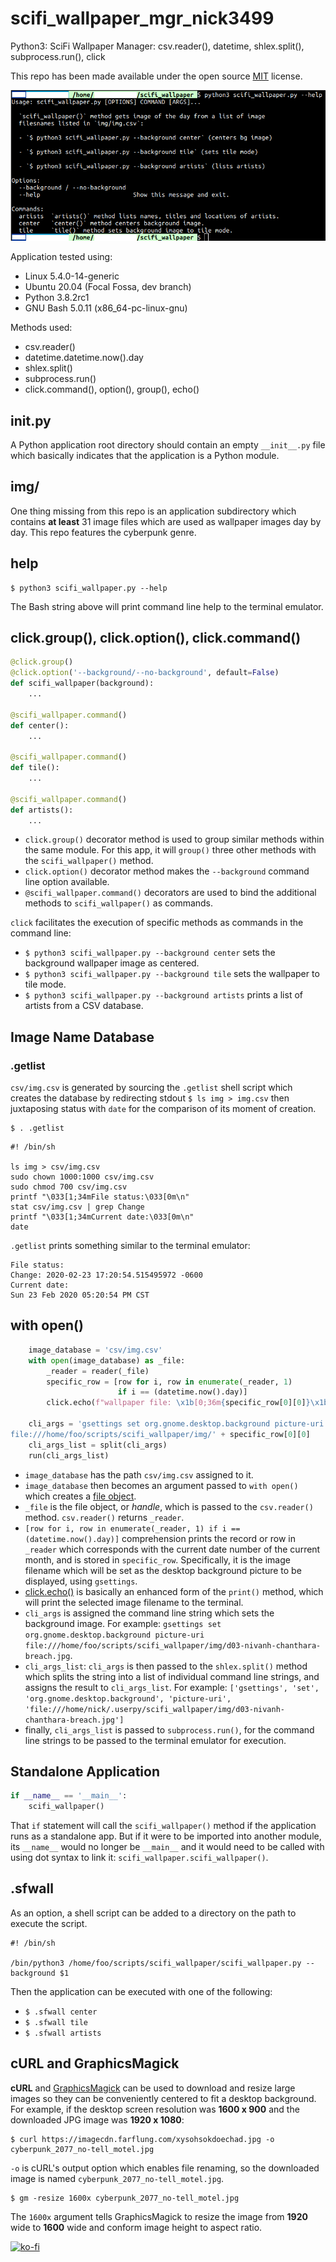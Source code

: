 # scifi_wallpaper_mgr_nick3499
Python3: SciFi Wallpaper Manager: csv.reader(), datetime, shlex.split(), subprocess.run(), click

This repo has been made available under the open source [MIT](https://opensource.org/licenses/MIT) license.

![screen capture](screen_capture.png)

Application tested using:
- Linux 5.4.0-14-generic
- Ubuntu 20.04 (Focal Fossa, dev branch)
- Python 3.8.2rc1
- GNU Bash 5.0.11 (x86_64-pc-linux-gnu)

Methods used:
- csv.reader()
- datetime.datetime.now().day
- shlex.split()
- subprocess.run()
- click.command(), option(), group(), echo()

## __init__.py

A Python application root directory should contain an empty `__init__.py` file which basically indicates that the application is a Python module.

## img/

One thing missing from this repo is an application subdirectory which contains **at least** 31 image files which are used as wallpaper images day by day. This repo features the cyberpunk genre.

## help

```shell
$ python3 scifi_wallpaper.py --help
```

The Bash string above will print command line help to the terminal emulator.

## click.group(), click.option(), click.command()

```python
@click.group()
@click.option('--background/--no-background', default=False)
def scifi_wallpaper(background):
    ...

@scifi_wallpaper.command()
def center():
    ...

@scifi_wallpaper.command()
def tile():
    ...

@scifi_wallpaper.command()
def artists():
    ...
```

- `click.group()` decorator method is used to group similar methods within the same module. For this app, it will `group()` three other methods with the `scifi_wallpaper()` method.
- `click.option()` decorator method makes the `--background` command line option available.
- `@scifi_wallpaper.command()` decorators are used to bind the additional methods to `scifi_wallpaper()` as commands.

`click` facilitates the execution of specific methods as commands in the command line:

- `$ python3 scifi_wallpaper.py --background center` sets the background wallpaper image as centered.
- `$ python3 scifi_wallpaper.py --background tile` sets the wallpaper to tile mode.
- `$ python3 scifi_wallpaper.py --background artists` prints a list of artists from a CSV database.

## Image Name Database

### .getlist

`csv/img.csv` is generated by sourcing the `.getlist` shell script which creates the database by redirecting stdout `$ ls img > img.csv` then juxtaposing status with `date` for the comparison of its moment of creation.

```shell
$ . .getlist
```

```shell
#! /bin/sh

ls img > csv/img.csv
sudo chown 1000:1000 csv/img.csv
sudo chmod 700 csv/img.csv
printf "\033[1;34mFile status:\033[0m\n"
stat csv/img.csv | grep Change
printf "\033[1;34mCurrent date:\033[0m\n"
date
```

`.getlist` prints something similar to the terminal emulator:

```shell
File status:
Change: 2020-02-23 17:20:54.515495972 -0600
Current date:
Sun 23 Feb 2020 05:20:54 PM CST
```

## with open()

```python
    image_database = 'csv/img.csv'
    with open(image_database) as _file:
        _reader = reader(_file)
        specific_row = [row for i, row in enumerate(_reader, 1)
                        if i == (datetime.now().day)]
        click.echo(f"wallpaper file: \x1b[0;36m{specific_row[0][0]}\x1b[0m")

    cli_args = 'gsettings set org.gnome.desktop.background picture-uri \
file:///home/foo/scripts/scifi_wallpaper/img/' + specific_row[0][0]
    cli_args_list = split(cli_args)
    run(cli_args_list)
```

- `image_database` has the path `csv/img.csv` assigned to it.
- `image_database` then becomes an argument passed to `with open()` which creates a [file object](https://www.programiz.com/python-programming/file-operation#open).
- `_file` is the file object, or _handle_, which is passed to the `csv.reader()` method. `csv.reader()` returns `_reader`.
- `[row for i, row in enumerate(_reader, 1) if i == (datetime.now().day)]` comprehension prints the record or row in `_reader` which corresponds with the current date number of the current month, and is stored in `specific_row`. Specifically, it is the image filename which will be set as the desktop background picture to be displayed, using `gsettings`.
- [click.echo()](https://click.palletsprojects.com/en/7.x/utils/#printing-to-stdout) is basically an enhanced form of the `print()` method, which will print the selected image filename to the terminal.
- `cli_args` is assigned the command line string which sets the background image. For example: `gsettings set org.gnome.desktop.background picture-uri file:///home/foo/scripts/scifi_wallpaper/img/d03-nivanh-chanthara-breach.jpg`.
- `cli_args_list`: `cli_args` is then passed to the `shlex.split()` method which splits the string into a list of individual command line strings, and assigns the result to `cli_args_list`. For example: `['gsettings', 'set', 'org.gnome.desktop.background', 'picture-uri', 'file:///home/nick/.userpy/scifi_wallpaper/img/d03-nivanh-chanthara-breach.jpg']`
- finally, `cli_args_list` is passed to `subprocess.run()`, for the command line strings to be passed to the terminal emulator for execution.

## Standalone Application

```python
if __name__ == '__main__':
    scifi_wallpaper()
```

That `if` statement will call the `scifi_wallpaper()` method if the application runs as a standalone app. But if it were to be imported into another module, its `__name__` would no longer be `__main__` and it would need to be called with using dot syntax to link it: `scifi_wallpaper.scifi_wallpaper()`.

## .sfwall

As an option, a shell script can be added to a directory on the path to execute the script.

```shell
#! /bin/sh

/bin/python3 /home/foo/scripts/scifi_wallpaper/scifi_wallpaper.py --background $1
```

Then the application can be executed with one of the following:

- `$ .sfwall center`
- `$ .sfwall tile`
- `$ .sfwall artists`

## cURL and GraphicsMagick

**cURL** and [GraphicsMagick](http://jeromebelleman.gitlab.io/posts/graphics/gmresize/#resize) can be used to download and resize large images so they can be conveniently centered to fit a desktop background. For example, if the desktop screen resolution was **1600 x 900** and the downloaded JPG image was **1920 x 1080**:

```shell
$ curl https://imagecdn.farflung.com/xysohsokdoechad.jpg -o cyberpunk_2077_no-tell_motel.jpg
```

`-o` is cURL's output option which enables file renaming, so the downloaded image is named `cyberpunk_2077_no-tell_motel.jpg`.

```shell
$ gm -resize 1600x cyberpunk_2077_no-tell_motel.jpg
```

The `1600x` argument tells GraphicsMagick to resize the image from **1920** wide to **1600** wide and conform image height to aspect ratio.

[![ko-fi](https://www.ko-fi.com/img/githubbutton_sm.svg)](https://ko-fi.com/R6R72LISM)
